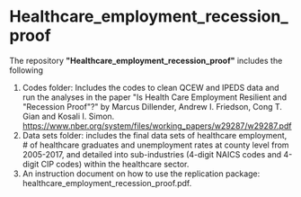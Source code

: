 # Healthcare_employment_recession_proof
The repository **"Healthcare_employment_recession_proof"** includes the following
1. Codes folder: Includes the codes to clean QCEW and IPEDS data and run the analyses in the paper "Is Health Care Employment Resilient and "Recession Proof"?" by Marcus Dillender, Andrew I. Friedson, Cong T. Gian and Kosali I. Simon. https://www.nber.org/system/files/working_papers/w29287/w29287.pdf
2. Data sets folder: includes the final data sets of healthcare employment, # of healthcare graduates and unemployment rates at county level from 2005-2017, and detailed into sub-industries (4-digit NAICS codes and 4-digit CIP codes) within the healthcare sector.
3. An instruction document on how to use the replication package: healthcare_employment_recession_proof.pdf.
